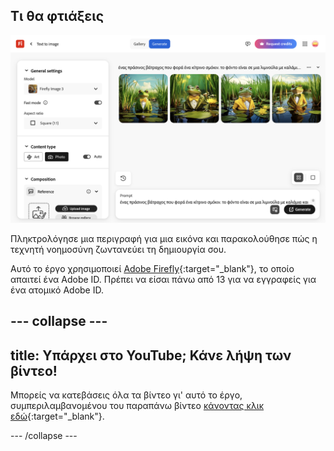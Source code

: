## Τι θα φτιάξεις

![Τέσσερις διαφορετικές εικόνες τεχνητής νοημοσύνης ενός βάτραχου που φοράει ένα σμόκιν. Το φόντο είναι μια λιμνούλα με κρίνους.](images/whatyouwillmake.png)

Πληκτρολόγησε μια περιγραφή για μια εικόνα και παρακολούθησε πώς η τεχνητή νοημοσύνη ζωντανεύει τη δημιουργία σου.

Αυτό το έργο χρησιμοποιεί [Adobe Firefly](https://firefly.adobe.com/){:target="_blank"}, το οποίο απαιτεί ένα Adobe ID. Πρέπει να είσαι πάνω από 13 για να εγγραφείς για ένα ατομικό Adobe ID.

--- collapse ---
---
title: Υπάρχει στο YouTube; Κάνε λήψη των βίντεο!
---

Μπορείς να κατεβάσεις όλα τα βίντεο γι' αυτό το έργο, συμπεριλαμβανομένου του παραπάνω βίντεο [κάνοντας κλικ εδώ](https://rpf.io/p/el-GR/ai-image-go){:target="_blank"}.

--- /collapse ---
